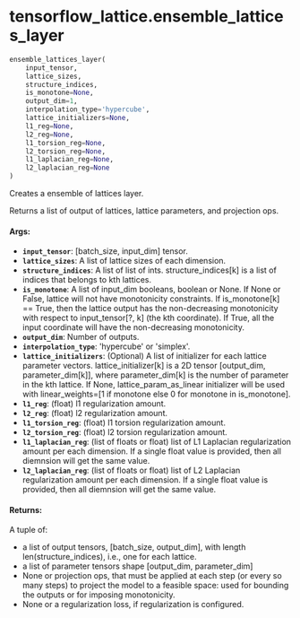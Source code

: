 <div itemscope itemtype="http://developers.google.com/ReferenceObject">
<meta itemprop="name" content="tensorflow_lattice.ensemble_lattices_layer" />
</div>

# tensorflow_lattice.ensemble_lattices_layer

``` python
ensemble_lattices_layer(
    input_tensor,
    lattice_sizes,
    structure_indices,
    is_monotone=None,
    output_dim=1,
    interpolation_type='hypercube',
    lattice_initializers=None,
    l1_reg=None,
    l2_reg=None,
    l1_torsion_reg=None,
    l2_torsion_reg=None,
    l1_laplacian_reg=None,
    l2_laplacian_reg=None
)
```

Creates a ensemble of lattices layer.

Returns a list of output of lattices, lattice parameters, and projection ops.

#### Args:

* <b>`input_tensor`</b>: [batch_size, input_dim] tensor.
* <b>`lattice_sizes`</b>: A list of lattice sizes of each dimension.
* <b>`structure_indices`</b>: A list of list of ints. structure_indices[k] is a list
  of indices that belongs to kth lattices.
* <b>`is_monotone`</b>: A list of input_dim booleans, boolean or None. If None or
    False, lattice will not have monotonicity constraints. If
    is_monotone[k] == True, then the lattice output has the non-decreasing
    monotonicity with respect to input_tensor[?, k] (the kth coordinate). If
    True, all the input coordinate will have the non-decreasing monotonicity.
* <b>`output_dim`</b>: Number of outputs.
* <b>`interpolation_type`</b>: 'hypercube' or 'simplex'.
* <b>`lattice_initializers`</b>: (Optional) A list of initializer for each lattice
    parameter vectors. lattice_initializer[k] is a 2D tensor
    [output_dim, parameter_dim[k]], where parameter_dim[k] is the number of
    parameter in the kth lattice. If None, lattice_param_as_linear initializer
    will be used with
    linear_weights=[1 if monotone else 0 for monotone in is_monotone].
* <b>`l1_reg`</b>: (float) l1 regularization amount.
* <b>`l2_reg`</b>: (float) l2 regularization amount.
* <b>`l1_torsion_reg`</b>: (float) l1 torsion regularization amount.
* <b>`l2_torsion_reg`</b>: (float) l2 torsion regularization amount.
* <b>`l1_laplacian_reg`</b>: (list of floats or float) list of L1 Laplacian
     regularization amount per each dimension. If a single float value is
     provided, then all diemnsion will get the same value.
* <b>`l2_laplacian_reg`</b>: (list of floats or float) list of L2 Laplacian
     regularization amount per each dimension. If a single float value is
     provided, then all diemnsion will get the same value.


#### Returns:

A tuple of:
* a list of output tensors, [batch_size, output_dim], with length
  len(structure_indices), i.e., one for each lattice.
* a list of parameter tensors shape [output_dim, parameter_dim]
* None or projection ops, that must be applied at each
  step (or every so many steps) to project the model to a feasible space:
  used for bounding the outputs or for imposing monotonicity.
* None or a regularization loss, if regularization is configured.